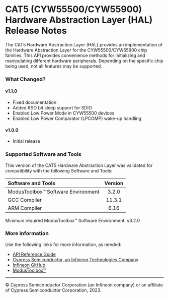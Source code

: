 # CAT5 (CYW55500/CYW55900) Hardware Abstraction Layer (HAL) Release Notes
The CAT5 Hardware Abstraction Layer (HAL) provides an implementation of the Hardware Abstraction Layer for the CYW55500/CYW55900 chip families. This API provides convenience methods for initializing and manipulating different hardware peripherals. Depending on the specific chip being used, not all features may be supported.

### What Changed?
#### v1.1.0
* Fixed documentation
* Added KSO bit sleep support for SDIO
* Enabled Low Power Mode in CYW55500 devices
* Enabled Low Power Comparator (LPCOMP) wake-up handling
#### v1.0.0
* Initial release

### Supported Software and Tools
This version of the CAT5 Hardware Abstraction Layer was validated for compatibility with the following Software and Tools:

| Software and Tools                        | Version |
| :---                                      | :----:  |
| ModusToolbox™ Software Environment        | 3.2.0   |
| GCC Compiler                              | 11.3.1  |
| ARM Compiler                              | 6.16    |

Minimum required ModusToolbox™ Software Environment: v3.2.0

### More information
Use the following links for more information, as needed:
* [API Reference Guide](https://infineon.github.io/mtb-hal-cat5/html/modules.html)
* [Cypress Semiconductor, an Infineon Technologies Company](http://www.cypress.com)
* [Infineon GitHub](https://github.com/infineon)
* [ModusToolbox™](https://www.cypress.com/products/modustoolbox-software-environment)

---
© Cypress Semiconductor Corporation (an Infineon company) or an affiliate of Cypress Semiconductor Corporation, 2023.
